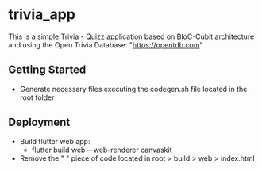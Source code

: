 # trivia_app

This is a simple Trivia - Quizz application based on BloC-Cubit architecture and using the Open Trivia Database: "https://opentdb.com"

## Getting Started

- Generate necessary files executing the codegen.sh file located in the root folder

## Deployment

- Build flutter web app:
    - flutter build web --web-renderer canvaskit
- Remove the " <base href="/"> " piece of code located in root > build > web > index.html
